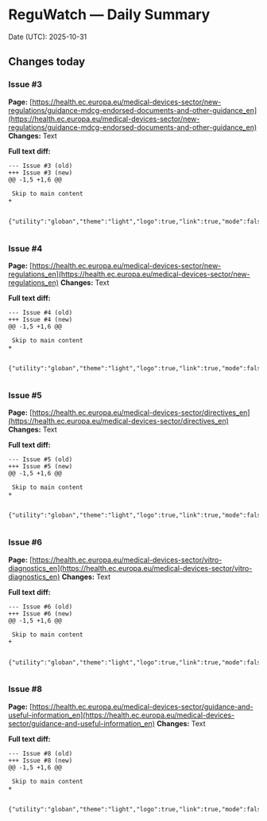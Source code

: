 # ReguWatch — Daily Summary
Date (UTC): 2025-10-31

## Changes today

### Issue #3
**Page:** [https://health.ec.europa.eu/medical-devices-sector/new-regulations/guidance-mdcg-endorsed-documents-and-other-guidance_en](https://health.ec.europa.eu/medical-devices-sector/new-regulations/guidance-mdcg-endorsed-documents-and-other-guidance_en)
**Changes:** Text

**Full text diff:**
```
--- Issue #3 (old)
+++ Issue #3 (new)
@@ -1,5 +1,6 @@
 
 Skip to main content
+
 
 {"utility":"globan","theme":"light","logo":true,"link":true,"mode":false}
 
```

### Issue #4
**Page:** [https://health.ec.europa.eu/medical-devices-sector/new-regulations_en](https://health.ec.europa.eu/medical-devices-sector/new-regulations_en)
**Changes:** Text

**Full text diff:**
```
--- Issue #4 (old)
+++ Issue #4 (new)
@@ -1,5 +1,6 @@
 
 Skip to main content
+
 
 {"utility":"globan","theme":"light","logo":true,"link":true,"mode":false}
 
```

### Issue #5
**Page:** [https://health.ec.europa.eu/medical-devices-sector/directives_en](https://health.ec.europa.eu/medical-devices-sector/directives_en)
**Changes:** Text

**Full text diff:**
```
--- Issue #5 (old)
+++ Issue #5 (new)
@@ -1,5 +1,6 @@
 
 Skip to main content
+
 
 {"utility":"globan","theme":"light","logo":true,"link":true,"mode":false}
 
```

### Issue #6
**Page:** [https://health.ec.europa.eu/medical-devices-sector/vitro-diagnostics_en](https://health.ec.europa.eu/medical-devices-sector/vitro-diagnostics_en)
**Changes:** Text

**Full text diff:**
```
--- Issue #6 (old)
+++ Issue #6 (new)
@@ -1,5 +1,6 @@
 
 Skip to main content
+
 
 {"utility":"globan","theme":"light","logo":true,"link":true,"mode":false}
 
```

### Issue #8
**Page:** [https://health.ec.europa.eu/medical-devices-sector/guidance-and-useful-information_en](https://health.ec.europa.eu/medical-devices-sector/guidance-and-useful-information_en)
**Changes:** Text

**Full text diff:**
```
--- Issue #8 (old)
+++ Issue #8 (new)
@@ -1,5 +1,6 @@
 
 Skip to main content
+
 
 {"utility":"globan","theme":"light","logo":true,"link":true,"mode":false}
 
```
